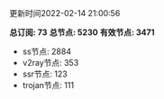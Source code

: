 更新时间2022-02-14 21:00:56

**总订阅: 73**
**总节点: 5230**
**有效节点: 3471**
- ss节点: 2884
- v2ray节点: 353
- ssr节点: 123
- trojan节点: 111
